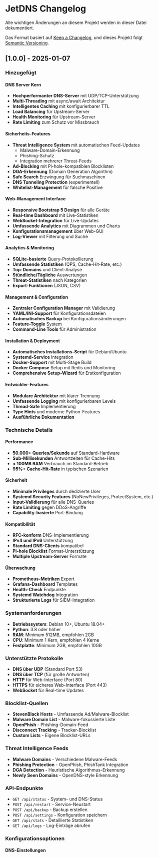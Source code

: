 # JetDNS Changelog

Alle wichtigen Änderungen an diesem Projekt werden in dieser Datei dokumentiert.

Das Format basiert auf [Keep a Changelog](https://keepachangelog.com/de/1.0.0/),
und dieses Projekt folgt [Semantic Versioning](https://semver.org/lang/de/).

## [1.0.0] - 2025-01-07

### Hinzugefügt
#### DNS Server Kern
- **Hochperformanter DNS-Server** mit UDP/TCP-Unterstützung
- **Multi-Threading** mit async/await Architektur
- **Intelligentes Caching** mit konfigurierbarer TTL
- **Load Balancing** für Upstream-Server
- **Health Monitoring** für Upstream-Server
- **Rate Limiting** zum Schutz vor Missbrauch

#### Sicherheits-Features
- **Threat Intelligence System** mit automatischen Feed-Updates
  - Malware-Domain-Erkennung
  - Phishing-Schutz
  - Integration mehrerer Threat-Feeds
- **Ad-Blocking** mit Pi-hole-kompatiblen Blocklisten
- **DGA-Erkennung** (Domain Generation Algorithm)
- **Safe Search** Erzwingung für Suchmaschinen
- **DNS Tunneling Protection** (experimentell)
- **Whitelist-Management** für falsche Positive

#### Web-Management Interface
- **Responsive Bootstrap 5 Design** für alle Geräte
- **Real-time Dashboard** mit Live-Statistiken
- **WebSocket-Integration** für Live-Updates
- **Umfassende Analytics** mit Diagrammen und Charts
- **Konfigurationsmanagement** über Web-GUI
- **Log-Viewer** mit Filterung und Suche

#### Analytics & Monitoring
- **SQLite-basierte** Query-Protokollierung
- **Umfassende Statistiken** (QPS, Cache-Hit-Rate, etc.)
- **Top-Domains** und Client-Analyse
- **Stündliche/Tägliche** Auswertungen
- **Threat-Statistiken** nach Kategorien
- **Export-Funktionen** (JSON, CSV)

#### Management & Configuration
- **Zentraler Configuration Manager** mit Validierung
- **YAML/INI-Support** für Konfigurationsdateien
- **Automatisches Backup** bei Konfigurationsänderungen
- **Feature-Toggle** System
- **Command-Line Tools** für Administration

#### Installation & Deployment
- **Automatisches Installations-Script** für Debian/Ubuntu
- **Systemd-Service** Integration
- **Docker-Support** mit Multi-Stage Build
- **Docker Compose** Setup mit Redis und Monitoring
- **Comprehensive Setup-Wizard** für Erstkonfiguration

#### Entwickler-Features
- **Modulare Architektur** mit klarer Trennung
- **Umfassende Logging** mit konfigurierbaren Levels
- **Thread-Safe** Implementierung
- **Type Hints** und moderne Python-Features
- **Ausführliche Dokumentation**

### Technische Details

#### Performance
- **50.000+ Queries/Sekunde** auf Standard-Hardware
- **Sub-Millisekunden** Antwortzeiten für Cache-Hits
- **< 100MB RAM** Verbrauch im Standard-Betrieb
- **95%+ Cache-Hit-Rate** in typischen Szenarien

#### Sicherheit
- **Minimale Privileges** durch dedizierte User
- **Systemd Security Features** (NoNewPrivileges, ProtectSystem, etc.)
- **Input-Validierung** für alle DNS-Queries
- **Rate Limiting** gegen DDoS-Angriffe
- **Capability-basierte** Port-Bindung

#### Kompatibilität
- **RFC-konform** DNS-Implementierung
- **IPv4 und IPv6** Unterstützung
- **Standard DNS-Clients** kompatibel
- **Pi-hole Blocklist** Format-Unterstützung
- **Multiple Upstream-Server** Formate

#### Überwachung
- **Prometheus-Metriken** Export
- **Grafana-Dashboard** Templates
- **Health-Check** Endpunkte
- **Systemd Watchdog** Integration
- **Strukturierte Logs** für SIEM-Integration

### Systemanforderungen
- **Betriebssystem**: Debian 10+, Ubuntu 18.04+
- **Python**: 3.8 oder höher
- **RAM**: Minimum 512MB, empfohlen 2GB
- **CPU**: Minimum 1 Kern, empfohlen 4 Kerne
- **Festplatte**: Minimum 2GB, empfohlen 10GB

### Unterstützte Protokolle
- **DNS über UDP** (Standard Port 53)
- **DNS über TCP** (für große Antworten)
- **HTTP** für Web-Interface (Port 80)
- **HTTPS** für sicheres Web-Interface (Port 443)
- **WebSocket** für Real-time Updates

### Blocklist-Quellen
- **StevenBlack Hosts** - Umfassende Ad/Malware-Blocklist
- **Malware Domain List** - Malware-fokussierte Liste
- **OpenPhish** - Phishing-Domain-Feed
- **Disconnect Tracking** - Tracker-Blocklist
- **Custom Lists** - Eigene Blocklist-URLs

### Threat Intelligence Feeds
- **Malware Domains** - Verschiedene Malware-Feeds
- **Phishing Protection** - OpenPhish, PhishTank Integration
- **DGA Detection** - Heuristische Algorithmus-Erkennung
- **Newly Seen Domains** - OpenDNS-style Erkennung

### API-Endpunkte
- `GET /api/status` - System- und DNS-Status
- `POST /api/restart` - Service-Neustart
- `POST /api/backup` - Backup erstellen
- `POST /api/settings` - Konfiguration speichern
- `GET /api/stats` - Detaillierte Statistiken
- `GET /api/logs` - Log-Einträge abrufen

### Konfigurationsoptionen

#### DNS-Einstellungen
